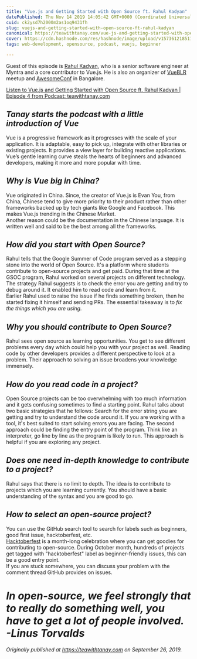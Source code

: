 ```yaml
---
title: "Vue.js and Getting Started with Open Source ft. Rahul Kadyan"
datePublished: Thu Nov 14 2019 14:05:42 GMT+0000 (Coordinated Universal Time)
cuid: ck2ysd7h2000m2as1oq9431fh
slug: vuejs-and-getting-started-with-open-source-ft-rahul-kadyan
canonical: https://teawithtanay.com/vue-js-and-getting-started-with-open-source-ft-rahul-kadyan-episode-4/
cover: https://cdn.hashnode.com/res/hashnode/image/upload/v1573612185111/oR0zUS3fd.png
tags: web-development, opensource, podcast, vuejs, beginner

---
```


Guest of this episode is [Rahul Kadyan](https://www.linkedin.com/in/rahulkadyan/), who is a senior software engineer at Myntra and a core contributor to Vue.js. He is also an organizer of [VueBLR](https://twitter.com/vueblr) meetup and [AwesomeConf](https://twitter.com/AnAwesomeConf) in Bangalore.

[Listen to Vue.js and Getting Started with Open Source ft. Rahul Kadyan | Episode 4 from Podcast: teawithtanay.com](https://teawithtanay.com/vue-js-and-getting-started-with-open-source-ft-rahul-kadyan-episode-4/)  

## *Tanay starts the podcast with a little introduction of Vue*
Vue is a progressive framework as it progresses with the scale of your application. It is adaptable, easy to pick up, integrate with other libraries or existing projects. It provides a view layer for building reactive applications. Vue’s gentle learning curve steals the hearts of beginners and advanced developers, making it more and more popular with time.

## *Why is Vue big in China?*
Vue originated in China. Since, the creator of Vue.js is Evan You, from China, Chinese tend to give more priority to their product rather than other frameworks backed up by tech giants like Google and Facebook. This makes Vue.js trending in the Chinese Market.  
Another reason could be the documentation in the Chinese language. It is written well and said to be the best among all the frameworks.

## *How did you start with Open Source?*
Rahul tells that the Google Summer of Code program served as a stepping stone into the world of Open Source. It's a platform where students contribute to open-source projects and get paid. 
During that time at the GSOC program, Rahul worked on several projects on different technology.  
The strategy Rahul suggests is to check the error you are getting and try to debug around it. It enabled him to read code and learn from it.  
Earlier Rahul used to raise the issue if he finds something broken, then he started fixing it himself and sending PRs. The essential takeaway is to *fix the things which you are using.*

## *Why you should contribute to Open Source?*
Rahul sees open source as learning opportunities. You get to see different problems every day which could help you with your project as well. Reading code by other developers provides a different perspective to look at a problem. Their approach to solving an issue broadens your knowledge immensely.

## *How do you read code in a project?*
Open Source projects can be too overwhelming with too much information and it gets confusing sometimes to find a starting point. Rahul talks about two basic strategies that he follows:
Search for the error string you are getting and try to understand the code around it. If you are working with a tool, it's best suited to start solving errors you are facing.
The second approach could be finding the entry point of the program. Think like an interpreter, go line by line as the program is likely to run. This approach is helpful if you are exploring any project.

## *Does one need in-depth knowledge to contribute to a project?*
Rahul says that there is no limit to depth. The idea is to contribute to projects which you are learning currently. You should have a basic understanding of the syntax and you are good to go.

## *How to select an open-source project?*
You can use the GitHub search tool to search for labels such as beginners, good first issue, hacktoberfest, etc.  
[Hacktoberfest](https://hacktoberfest.digitalocean.com/) is a month-long celebration where you can get goodies for contributing to open-source. During October month, hundreds of projects get tagged with "hacktoberfest" label as beginner-friendly issues, this can be a good entry point.  
If you are stuck somewhere, you can discuss your problem with the comment thread GitHub provides on issues.

# *In open-source, we feel strongly that to really do something well, you have to get a lot of people involved. -Linus Torvalds*

*Originally published at https://teawithtanay.com on September 26, 2019.*